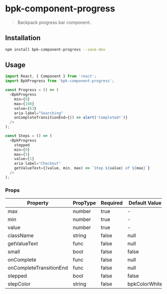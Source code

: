 # bpk-component-progress

> Backpack progress bar component.

## Installation

```sh
npm install bpk-component-progress --save-dev
```

## Usage

```js
import React, { Component } from 'react';
import BpkProgress from 'bpk-component-progress';

const Progress = () => (
  <BpkProgress
    min={0}
    max={100}
    value={63}
    aria-label="Searching"
    onCompleteTransitionEnd={() => alert('Completed!')}
  />
);

const Steps = () => (
  <BpkProgress
    stepped
    min={0}
    max={5}
    value={1}
    aria-label="Checkout"
    getValueText={(value, min, max) => `Step ${value} of ${max}`}
  />
);
```

### Props

| Property                 | PropType                      | Required | Default Value |
| ------------------------ | ----------------------------- | -------- | ------------- |
| max                      | number                        | true     | -             |
| min                      | number                        | true     | -             |
| value                    | number                        | true     | -             |
| className                | string                        | false    | null          |
| getValueText             | func                          | false    | null          |
| small                    | bool                          | false    | false         |
| onComplete               | func                          | false    | null          |
| onCompleteTransitionEnd  | func                          | false    | null          |
| stepped                  | bool                          | false    | false         |
| stepColor                | string                        | false    | bpkColorWhite |
